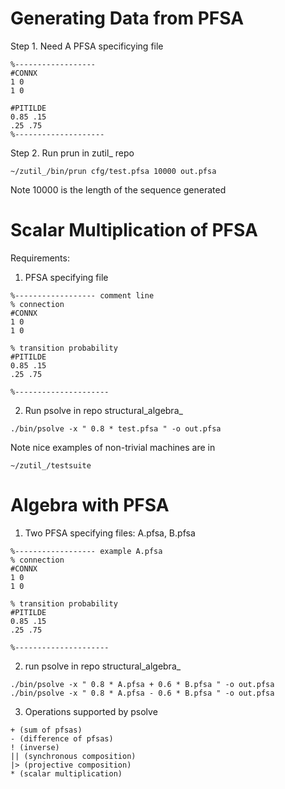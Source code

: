 # Generating Data from PFSA


Step 1. Need A PFSA specificying file
```
%------------------
#CONNX
1 0
1 0

#PITILDE
0.85 .15
.25 .75
%--------------------
```
Step 2. Run prun in zutil_ repo
```
~/zutil_/bin/prun cfg/test.pfsa 10000 out.pfsa
```
Note 10000 is the length of the sequence generated


# Scalar Multiplication of PFSA

Requirements:

1. PFSA specifying file


```
%------------------ comment line
% connection
#CONNX
1 0
1 0

% transition probability
#PITILDE
0.85 .15
.25 .75

%---------------------
```


2. Run psolve in repo structural_algebra_

```
./bin/psolve -x " 0.8 * test.pfsa " -o out.pfsa

```
Note nice examples of non-trivial machines are in 

```
~/zutil_/testsuite
```

# Algebra with PFSA


1. Two PFSA specifying files: A.pfsa, B.pfsa

```
%------------------ example A.pfsa
% connection
#CONNX
1 0
1 0

% transition probability
#PITILDE
0.85 .15
.25 .75

%---------------------
```
2. run psolve in repo structural_algebra_

```
./bin/psolve -x " 0.8 * A.pfsa + 0.6 * B.pfsa " -o out.pfsa
./bin/psolve -x " 0.8 * A.pfsa - 0.6 * B.pfsa " -o out.pfsa
```

3. Operations supported by psolve

```
+ (sum of pfsas)
- (difference of pfsas)
! (inverse)
|| (synchronous composition)
|> (projective composition)
* (scalar multiplication)
```


